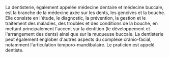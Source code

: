 La dentisterie, également appelée médecine dentaire et médecine buccale, est la branche de la médecine axée sur les dents, les gencives et la bouche. Elle consiste en l'étude, le diagnostic, la prévention, la gestion et le traitement des maladies, des troubles et des conditions de la bouche, en mettant principalement l'accent sur la dentition (le développement et l'arrangement des dents) ainsi que sur la muqueuse buccale. La dentisterie peut également englober d'autres aspects du complexe crânio-facial, notamment l'articulation temporo-mandibulaire. Le praticien est appelé dentiste.